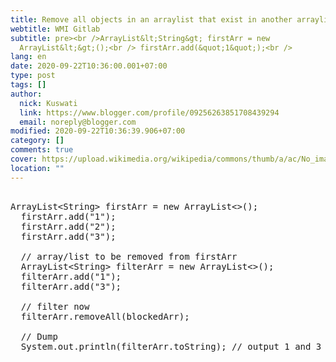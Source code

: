 ```yaml
---
title: Remove all objects in an arraylist that exist in another arraylist Java
webtitle: WMI Gitlab
subtitle: pre><br />ArrayList&lt;String&gt; firstArr = new
  ArrayList&lt;&gt;();<br /> firstArr.add(&quot;1&quot;);<br />
lang: en
date: 2020-09-22T10:36:00.001+07:00
type: post
tags: []
author:
  nick: Kuswati
  link: https://www.blogger.com/profile/09256263851708439294
  email: noreply@blogger.com
modified: 2020-09-22T10:36:39.906+07:00
category: []
comments: true
cover: https://upload.wikimedia.org/wikipedia/commons/thumb/a/ac/No_image_available.svg/2048px-No_image_available.svg.png
location: ""
---
```


<pre><br>ArrayList&lt;String&gt; firstArr = new ArrayList&lt;&gt;();<br>  firstArr.add("1");<br>  firstArr.add("2");<br>  firstArr.add("3");<br>  <br>  // array/list to be removed from firstArr<br>  ArrayList&lt;String&gt; filterArr = new ArrayList&lt;&gt;();<br>  filterArr.add("1");<br>  filterArr.add("3");<br>  <br>  // filter now<br>  filterArr.removeAll(blockedArr);<br>  <br>  // Dump<br>  System.out.println(filterArr.toString); // output 1 and 3<br>  </pre>